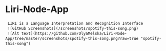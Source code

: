 # Liri-Node-App
	 LIRI is a Language Interpretation and Recognition Interface
	 ![GitHub Screenshots](/screenshots/spotify-this-song.png)
	 ![Alt text](https://github.com/OlyaMelska/Liri-Node-App/tree/master/screenshots/spotify-this-song.png?raw=true "spotify-this-song")

